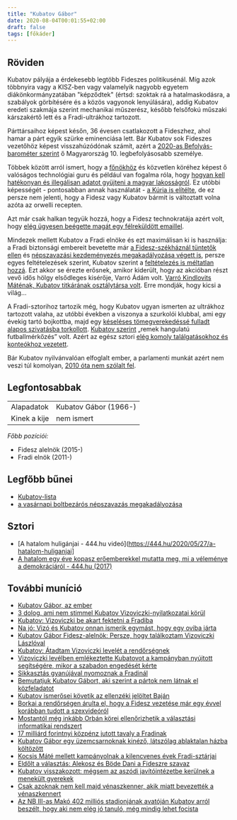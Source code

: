```yaml
---
title: "Kubatov Gábor"
date: 2020-08-04T00:01:55+02:00
draft: false
tags: [főkáder]
---
```


## Röviden

Kubatov pályája a érdekesebb legtöbb Fideszes politikusénál. Míg azok többnyira vagy a KISZ-ben vagy valamelyik nagyobb egyetem diákönkormányzatában "képződtek" (értsd: szoktak rá a hatalmaskodásra, a szabályok görbítésére és a közös vagyonok lenyúlására), addig Kubatov eredeti szakmája szerint mechanikai műszerész, később felsőfokú műszaki kárszakértő lett és a Fradi-ultrákhoz tartozott. 

Párttársaihoz képest későn, 36 évesen csatlakozott a Fideszhez, ahol hamar a párt egyik szürke eminenciása lett. Bár Kubatov sok Fideszes vezetőhöz képest visszahúzódónak számít, azért a [2020-as Befolyás-barométer szerint](https://hu.wikipedia.org/wiki/Befoly%C3%A1s-barom%C3%A9ter#2020) ő Magyarország 10. legbefolyásosabb személye.

Többek között arról ismert, hogy a [főnökhöz](../orban-viktor.md) és közvetlen köréhez képest ő valóságos technológiai guru és például van fogalma róla, hogy [hogyan kell hatékonyan és illegálisan adatot gyüjteni a magyar lakosságról](https://hu.wikipedia.org/wiki/Kubatov-lista). Ez utóbbi képességét - pontosabban annak használatát - [a Kúria is elítélte](https://hang.hu/belfold/2019/04/26/dontott-a-kuria-a-fidesz-kdnp-atverte-a-valasztokat/), de ez persze nem jelenti, hogy a Fidesz vagy Kubatov bármit is változtatt volna azóta az orwelli recepten.

Azt már csak halkan tegyük hozzá, hogy a Fidesz technokratája azért volt, hogy [elég ügyesen beégette magát egy félreküldött emaillel](https://444.hu/2018/03/23/kubatov-a-jobbikos-kepviselojeloltnek-magyarazkodik-a-kiskocsog).

Mindezek mellett Kubatov a Fradi elnöke és ezt maximálisan ki is használja: a Fradi biztonsági embereit bevetette már [a Fidesz-székháznál tüntetők ellen](https://nepszava.hu/1086617_kubatov-emberei-voltak-a-kopaszok-ferdit-a-kozmedia) és [népszavazási kezdeményezés megakadályozása végett is](https://index.hu/belfold/2016/02/23/a_vasarnapi_boltbezarasos_nepszavazasi_balhe_tortenete_a_kopaszok_es_az_mszp_kozott/), persze egyes feltételezések szerint, Kubatov szerint a [feltételezés is méltatlan hozzá](https://444.hu/2016/03/03/kubatov-gabor-fidesz-alelnok-meltatlannak-tartja-amit-a-hozza-tobb-szalon-kotodo-izmos-kopaszok-tettek-a-fidesz-erdekeben). Ezt akkor se érezte erősnek, amikor kiderült, hogy az akcióban részt vevő idős hölgy elsődleges kisérője, Varró Ádám volt. [Varró Kindlovits Máténak, Kubatov titkárának osztálytársa volt](https://index.hu/belfold/2016/02/24/kicsi_a_vilag_ugy_nez_ki_kubatov_titkara_es_a_nepszavazos_erdosine_kopasz_kiseroje_osztalytarsak_voltak/). Erre mondják, hogy kicsi a világ...

A Fradi-sztorihoz tartozik még, hogy Kubatov ugyan ismerten az ultrákhoz tartozott valaha, az utóbbi években a viszonya a szurkolói klubbal, ami egy évekig tartó bojkottba, majd egy [késeléses tömegverekedéssé fulladt alapos szivatásba torkollott](https://444.hu/2017/11/13/hogyan-csinalt-bohocot-kubatov-gaborbol-a-visszatero-fradi-tabor). [Kubatov szerint](https://444.hu/2017/11/16/kubatov-gabor-az-ellenzeki-partokon-akart-gunyolodni-de-kozben-veletlenul-az-1930-as-evekhez-hasonlitotta-a-ner-t) „remek hangulatú futballmérkőzés” volt. Azért az egész sztori [elég komoly találgatásokhoz és konteókhoz vezetett](https://444.hu/2017/11/10/az-ugyeszseg-szerint-nem-stimmel-a-visszatero-fradi-tabor-sztorija-a-keselesrol).

Bár Kubatov nyilvánvalóan elfoglalt ember, a parlamenti munkát azért nem veszi túl komolyan, [2010 óta nem szólalt fel](https://hang.hu/belfold/2019/12/26/kiderult-ki-a-parlament-2019-es-abszolut-rekordere/).

## Legfontosabbak

|                           |                                                                    |
| :---                      | :----                                                              |
| Alapadatok                | Kubatov Gábor (1966-)                                              |
| Kinek a kije              | nem ismert                                                         |

*Főbb pozíciói:*

- Fidesz alelnök (2015-)
- Fradi elnök (2011-)

## Legfőbb bűnei

- [Kubatov-lista](https://hu.wikipedia.org/wiki/Kubatov-lista)
- [a vasárnapi boltbezárós népszavazás megakadályozása](https://index.hu/belfold/2016/02/23/kopaszok_es_mszp-sek_lokdosodnek_a_valasztasi_irodanal/)

## Sztori

- [A hatalom huligánjai - 444.hu videó](https://444.hu/2020/05/27/a-hatalom-huliganjai]
- [A hatalom egy éve kopasz erőemberekkel mutatta meg, mi a véleménye a demokráciáról - 444.hu (2017)](https://444.hu/2017/02/23/a-hatalom-egy-eve-kopasz-eroemberekkel-mutatta-meg-mi-a-velemenye-a-demokraciarol)

## További muníció

- [Kubatov Gábor, az ember](https://444.hu/2016/05/05/kubatov-gabor-az-ember)
- [3 dolog, ami nem stimmel Kubatov Vizoviczki-nyilatkozatai körül](https://444.hu/2016/07/29/3-dolog-ami-nem-stimmel-kubatov-vizoviczki-nyilatkozatai-korul)
- [Kubatov: Vizoviczki be akart fektetni a Fradiba](https://444.hu/2016/07/28/kubatov-vizoviczki-be-akart-fektetni-a-fradiba)
- [Na jó: Vizó és Kubatov onnan ismerik egymást, hogy egy oviba járta](https://444.hu/2016/07/28/na-jo-vizo-es-kubatov-onnan-ismerik-egymast-hogy-egy-oviba-jartak)
- [Kubatov Gábor Fidesz-alelnök: Persze, hogy találkoztam Vizoviczki Lászlóval](https://444.hu/2016/07/28/kubatov-gabor-fidesz-alelnok-persze-hogy-talalkoztam-vizoviczki-laszloval)
- [Kubatov: Átadtam Vizoviczki levelét a rendőrségnek](https://444.hu/2016/07/28/kubatov-atadtam-vizoviczki-levelet-a-rendorsegnek)
- [Vizoviczki levélben emlékeztette Kubatovot a kampányban nyújtott segítségére, mikor a szabadon engedését kérte](https://444.hu/2016/07/28/vizoviczki-levelben-emlekeztette-kubatovot-a-kampanyban-nyujtott-segitsegere-mikor-a-szabadon-engedeset-kerte)
- [Sikkasztás gyanújával nyomoznak a Fradinál](https://444.hu/2015/01/10/sikkasztas-gyanujaval-nyomoznak-a-fradinal)
- [Bemutatjuk Kubatov Gábort, aki szerint a pártok nem látnak el közfeladatot](https://444.hu/2013/11/08/bemutatjuk-kubatov-gabort-aki-szerint-a-partok-nem-latnak-el-kozfeladatot)
- [Kubatov ismerősei követik az ellenzéki jelöltet Baján](https://444.hu/2013/10/10/kubatov-ismerosei-kovetik-az-ellenzeki-jeloltet-bajan)
- [Borkai a rendőrségen árulta el, hogy a Fidesz vezetése már egy évvel korábban tudott a szexvideóról](https://index.hu/belfold/2020/01/24/borkai_fidesz_szexvideo_zsarolas/)
- [Mostantól még inkább Orbán körei ellenőrizhetik a választási informatikai rendszert](https://444.hu/2019/07/09/mostantol-meg-inkabb-orban-korei-ellenorizhetik-a-valasztasi-informatikai-rendszert)
- [17 milliárd forintnyi közpénz jutott tavaly a Fradinak](https://444.hu/2019/06/18/17-milliard-forintnyi-kozpenz-jutott-tavaly-a-fradinak)
- [Kubatov Gábor egy üzemcsarnoknak kinéző, látszólag ablaktalan házba költözött](https://444.hu/2018/05/09/kubatov-gabor-egy-uzemcsarnoknak-kinezo-latszolag-ablaktalan-hazba-koltozott)
- [Kocsis Máté mellett kampányolnak a kilencvenes évek Fradi-sztárjai](https://444.hu/2018/04/06/kocsis-mate-mellett-kampanyolnak-az-kilencvenes-evek-fradi-sztarjai)
- [Eldőlt a választás: Alekosz és Böde Dani a Fideszre szavaz](https://444.hu/2018/04/07/eldolt-a-valasztas-alekosz-es-bode-dani-a-fideszre-szavaz)
- [Kubatov visszakozott: mégsem az aszódi javítóintézetbe kerülnek a menekült gyerekek](https://444.hu/2017/10/17/kubatov-visszakozott-megsem-az-aszodi-javitointezetbe-kerulnek-a-menekult-gyerekek)
- [Csak azoknak nem kell majd vénaszkenner, akik miatt bevezették a vénaszkennert](https://444.hu/2017/08/14/csak-azoknak-nem-kell-majd-venaszkenner-akik-miatt-bevezettek-a-venaszkennert)
- [Az NB III-as Makó 402 milliós stadionjának avatóján Kubatov arról beszélt, hogy aki nem elég jó tanuló, még mindig lehet focista](https://444.hu/2017/10/08/az-nb-iii-as-mako-402-millios-stadionjanak-avatojan-kubatov-arrol-beszelt-hogy-aki-nem-eleg-jo-tanulo-meg-mindig-lehet-focista)
